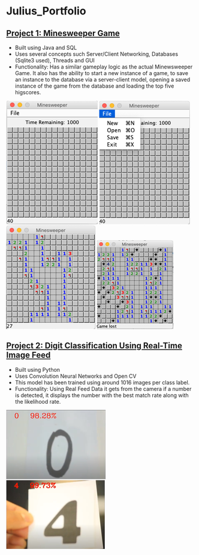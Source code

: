 # Julius_Portfolio

## [Project 1: Minesweeper Game](https://github.com/KingJulius/Minesweeper) 
- Built using Java and SQL
- Uses several concepts such Server/Client Networking, Databases (Sqlite3 used), Threads and GUI
- Functionality: Has a similar gameplay logic as the actual Minewsweeper Game. It also has the ability to start a new instance of a game, to save an instance to the database via a server-client model, opening a saved instance of the game from the database and loading the top five higscores. 

![](/images/Picture1.png)
![](/images/Picture2.png)
![](/images/Picture3.png)
![](/images/Picture4.png)


## [Project 2: Digit Classification Using Real-Time Image Feed](https://github.com/KingJulius/Real-Time-Digit-Classification)
- Built using Python
- Uses Convolution Neural Networks and Open CV
- This model has been trained using around 1016 images per class label.
- Functionality: Using Real Feed Data it gets from the camera if a number is detected, it displays the number with the best match rate along with the likelihood rate.

![](/images/Picture5.png)
![](/images/Picture6.png)
